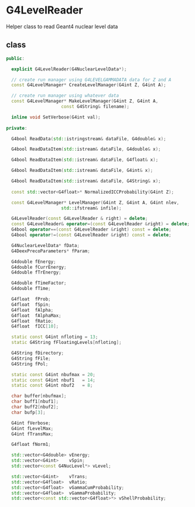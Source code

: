 <!-- G4LevelReader.md --- 
;; 
;; Description: 
;; Author: Hongyi Wu(吴鸿毅)
;; Email: wuhongyi@qq.com 
;; Created: 六 9月  1 12:58:07 2018 (+0800)
;; Last-Updated: 六 9月  1 12:59:47 2018 (+0800)
;;           By: Hongyi Wu(吴鸿毅)
;;     Update #: 1
;; URL: http://wuhongyi.cn -->

# G4LevelReader

Helper class to read Geant4 nuclear level data


## class

```cpp
public:

  explicit G4LevelReader(G4NuclearLevelData*);

  // create run manager using G4LEVELGAMMADATA data for Z and A
  const G4LevelManager* CreateLevelManager(G4int Z, G4int A);

  // create run manager using whatever data
  const G4LevelManager* MakeLevelManager(G4int Z, G4int A,
					 const G4String& filename);

  inline void SetVerbose(G4int val);
  
private:

  G4bool ReadData(std::istringstream& dataFile, G4double& x);

  G4bool ReadDataItem(std::istream& dataFile, G4double& x);

  G4bool ReadDataItem(std::istream& dataFile, G4float& x);

  G4bool ReadDataItem(std::istream& dataFile, G4int& x);

  G4bool ReadDataItem(std::istream& dataFile, G4String& x);
  
  const std::vector<G4float>* NormalizedICCProbability(G4int Z);

  const G4LevelManager* LevelManager(G4int Z, G4int A, G4int nlev,
				     std::ifstream& infile);  

  G4LevelReader(const G4LevelReader & right) = delete;  
  const G4LevelReader& operator=(const G4LevelReader &right) = delete;
  G4bool operator==(const G4LevelReader &right) const = delete;
  G4bool operator!=(const G4LevelReader &right) const = delete;

  G4NuclearLevelData* fData;
  G4DeexPrecoParameters* fParam;

  G4double fEnergy;
  G4double fCurrEnergy;
  G4double fTrEnergy;

  G4double fTimeFactor;
  G4double fTime;

  G4float  fProb;
  G4float  fSpin;
  G4float  fAlpha;
  G4float  fAlphaMax;
  G4float  fRatio;
  G4float  fICC[10];

  static const G4int nfloting = 13;
  static G4String fFloatingLevels[nfloting];

  G4String fDirectory;
  G4String fFile;
  G4String fPol;

  static const G4int nbufmax = 20;
  static const G4int nbuf1   = 14;
  static const G4int nbuf2   = 8;

  char buffer[nbufmax];
  char buff1[nbuf1];
  char buff2[nbuf2];
  char bufp[3];

  G4int fVerbose;
  G4int fLevelMax;
  G4int fTransMax;

  G4float fNorm1;

  std::vector<G4double> vEnergy;
  std::vector<G4int>    vSpin;
  std::vector<const G4NucLevel*> vLevel;

  std::vector<G4int>    vTrans;
  std::vector<G4float>  vRatio;
  std::vector<G4float>  vGammaCumProbability;
  std::vector<G4float>  vGammaProbability;
  std::vector<const std::vector<G4float>*> vShellProbability;
```

<!-- G4LevelReader.md ends here -->
